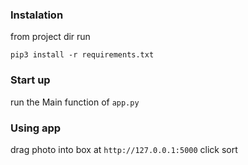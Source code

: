 ### Instalation
from project dir run
```
pip3 install -r requirements.txt
```
### Start up
run the Main function of `app.py`

### Using app
drag photo into box at `http://127.0.0.1:5000` 
click sort
